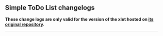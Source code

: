 ## Simple ToDo List changelogs

**These change logs are only valid for the version of the xlet hosted on [its original repository](https://gitlab.com/Odyseus/CinnamonTools).**

***

